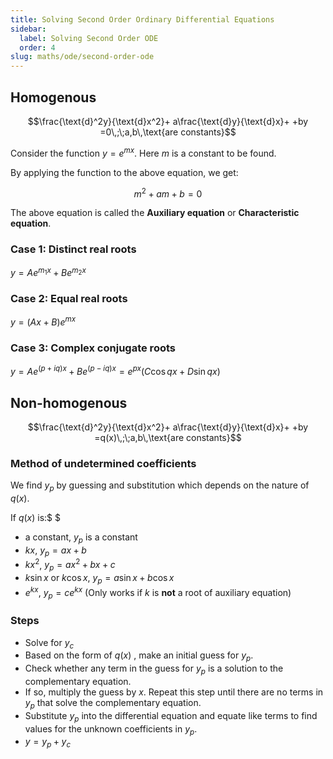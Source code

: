 ```yaml
---
title: Solving Second Order Ordinary Differential Equations
sidebar:
  label: Solving Second Order ODE
  order: 4
slug: maths/ode/second-order-ode
---
```


## Homogenous

```math
\frac{\text{d}^2y}{\text{d}x^2}+
a\frac{\text{d}y}{\text{d}x}+
+by
=0\,;\;a,b\,\text{are constants}
```

Consider the function $y=e^{mx}$. Here $m$ is a constant to be found.

By applying the function to the above equation, we get:

```math
m^2 + am + b = 0
```

The above equation is called the **Auxiliary equation** or **Characteristic
equation**.

### Case 1: Distinct real roots

$y = Ae^{m_1x}+Be^{m_2x}$

### Case 2: Equal real roots

$y = (Ax+B)e^{mx}$

### Case 3: Complex conjugate roots

$y = Ae^{(p+iq)x} + Be^{(p−iq)x} = e^{px}(C\cos{qx}+D\sin{qx})$

## Non-homogenous

```math
\frac{\text{d}^2y}{\text{d}x^2}+
a\frac{\text{d}y}{\text{d}x}+
+by
=q(x)\,;\;a,b\,\text{are constants}
```

### Method of undetermined coefficients

We find $y_p$ by guessing and substitution which depends on the nature of
$q(x)$.

If $q(x)$ is:$ $

- a constant, $y_p$ is a constant
- $kx$, $y_p=ax+b$
- $kx^2$, $y_p=ax^2+bx+c$
- $k\sin{x}$ or $k\cos{x}$, $y_p=a\sin{x}+b\cos{x}$
- $e^{kx}$, $y_p=ce^{kx}$ (Only works if $k$ is **not** a root of auxiliary
  equation)

### Steps

- Solve for $y_c$
- Based on the form of $q(x)$ , make an initial guess for $y_p$.
- Check whether any term in the guess for $y_p$ is a solution to the
  complementary equation.
- If so, multiply the guess by $x$. Repeat this step until there are no terms in
  $y_p$ that solve the complementary equation.
- Substitute $y_p$ into the differential equation and equate like terms to find
  values for the unknown coefficients in $y_p$.
- $y=y_p+y_c$

